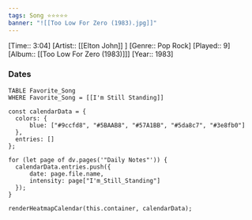 ```yaml
---
tags: Song ⭐⭐⭐⭐⭐ 
banner: "![[Too Low For Zero (1983).jpg]]"
---
```

[Time:: 3:04]
[Artist:: [[Elton John]] ]
[Genre:: Pop Rock]
[Played:: 9]
[Album:: [[Too Low For Zero (1983)]]]
[Year:: 1983]
### Dates
````dataview
TABLE Favorite_Song
WHERE Favorite_Song = [[I'm Still Standing]]
````

  ```dataviewjs
const calendarData = { 
	colors: { 
		blue: ["#9ccfd8", "#5BAAB8", "#57A1BB", "#5da8c7", "#3e8fb0"] 
	}, 
	entries: [] 
}; 

for (let page of dv.pages('"Daily Notes"')) { 
	calendarData.entries.push({ 
		date: page.file.name, 
		intensity: page["I'm_Still_Standing"]
	}); 
} 

renderHeatmapCalendar(this.container, calendarData);
```
